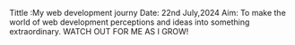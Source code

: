 Tittle :My web development journy
Date: 22nd July,2024
Aim: To make the world of web development perceptions and ideas into something extraordinary. 
WATCH OUT FOR ME AS I GROW!
